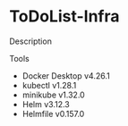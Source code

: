 # ToDoList-Infra
Description

Tools
- Docker Desktop v4.26.1
- kubectl v1.28.1
- minikube v1.32.0
- Helm v3.12.3
- Helmfile v0.157.0